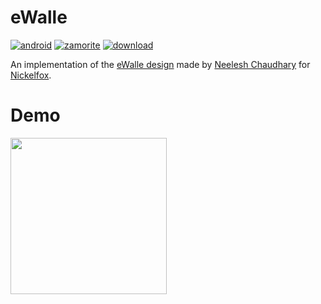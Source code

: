 # eWalle

[![android](https://forthebadge.com/images/badges/built-for-android.svg)](https://www.android.com/) [![zamorite](https://forthebadge.com/images/badges/built-with-love.svg)](https://zamorite.com) [![download](https://forthebadge.com/images/badges/check-it-out.svg)](https://bit.ly/zeeWalle)

An implementation of the [eWalle design](https://dribbble.com/shots/9435324-eWalle-Portable-Wallet) made by [Neelesh Chaudhary](https://dribbble.com/nkchaudhary01) for [Nickelfox](https://dribbble.com/NickelfoxStudio).

# Demo

<img src="https://github.com/Zamorite/e_walle/raw/dev/demo/eWalle.gif" width="250px">
